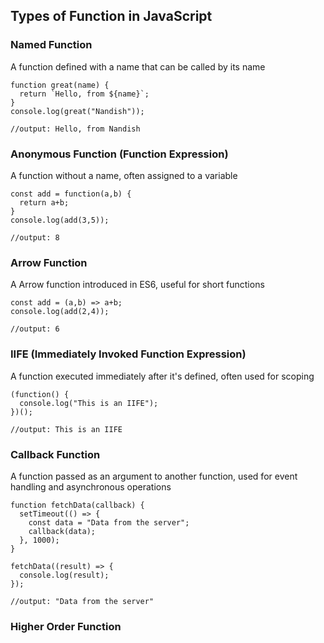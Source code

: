 ## Types of Function in JavaScript
### Named Function
A function defined with a name that can be called by its name
```
function great(name) {
  return `Hello, from ${name}`;
}
console.log(great("Nandish"));

//output: Hello, from Nandish
```

### Anonymous Function (Function Expression)
A function without a name, often assigned to a variable
```
const add = function(a,b) {
  return a+b;
}
console.log(add(3,5));

//output: 8
```

### Arrow Function
A Arrow function introduced in ES6, useful for short functions
```
const add = (a,b) => a+b;
console.log(add(2,4));

//output: 6
```

### IIFE (Immediately Invoked Function Expression)
A function executed immediately after it's defined, often used for scoping
```
(function() {
  console.log("This is an IIFE");
})();

//output: This is an IIFE
```

### Callback Function
A function passed as an argument to another function, used for event handling and asynchronous operations
```
function fetchData(callback) {
  setTimeout(() => {
    const data = "Data from the server";
    callback(data);
  }, 1000);
}

fetchData((result) => {
  console.log(result);
});

//output: "Data from the server"
```

### Higher Order Function
